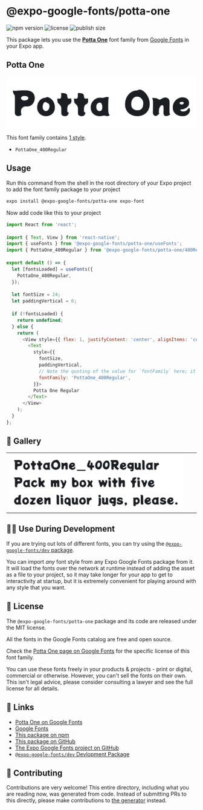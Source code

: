 # @expo-google-fonts/potta-one

![npm version](https://flat.badgen.net/npm/v/@expo-google-fonts/potta-one)
![license](https://flat.badgen.net/github/license/expo/google-fonts)
![publish size](https://flat.badgen.net/packagephobia/install/@expo-google-fonts/potta-one)

This package lets you use the [**Potta One**](https://fonts.google.com/specimen/Potta+One) font family from [Google Fonts](https://fonts.google.com/) in your Expo app.

## Potta One

![Potta One](./font-family.png)

This font family contains [1 style](#-gallery).

- `PottaOne_400Regular`

## Usage

Run this command from the shell in the root directory of your Expo project to add the font family package to your project
```sh
expo install @expo-google-fonts/potta-one expo-font
```

Now add code like this to your project
```js
import React from 'react';

import { Text, View } from 'react-native';
import { useFonts } from '@expo-google-fonts/potta-one/useFonts';
import { PottaOne_400Regular } from '@expo-google-fonts/potta-one/400Regular';

export default () => {
  let [fontsLoaded] = useFonts({
    PottaOne_400Regular,
  });

  let fontSize = 24;
  let paddingVertical = 6;

  if (!fontsLoaded) {
    return undefined;
  } else {
    return (
      <View style={{ flex: 1, justifyContent: 'center', alignItems: 'center' }}>
        <Text
          style={{
            fontSize,
            paddingVertical,
            // Note the quoting of the value for `fontFamily` here; it expects a string!
            fontFamily: 'PottaOne_400Regular',
          }}>
          Potta One Regular
        </Text>
      </View>
    );
  }
};

```

## 🔡 Gallery


||||
|-|-|-|
|![PottaOne_400Regular](.//400Regular/PottaOne_400Regular.ttf.png)||||


## 👩‍💻 Use During Development

If you are trying out lots of different fonts, you can try using the [`@expo-google-fonts/dev` package](https://github.com/freeboub/google-fonts/tree/master/font-packages/dev#readme).

You can import *any* font style from any Expo Google Fonts package from it. It will load the fonts
over the network at runtime instead of adding the asset as a file to your project, so it may take longer
for your app to get to interactivity at startup, but it is extremely convenient
for playing around with any style that you want.

## 📖 License

The `@expo-google-fonts/potta-one` package and its code are released under the MIT license.

All the fonts in the Google Fonts catalog are free and open source.

Check the [Potta One page on Google Fonts](https://fonts.google.com/specimen/Potta+One) for the specific license of this font family.

You can use these fonts freely in your products & projects - print or digital, commercial or otherwise. However, you can't sell the fonts on their own. This isn't legal advice, please consider consulting a lawyer and see the full license for all details.

## 🔗 Links

- [Potta One on Google Fonts](https://fonts.google.com/specimen/Potta+One)
- [Google Fonts](https://fonts.google.com/)
- [This package on npm](https://www.npmjs.com/package/@expo-google-fonts/potta-one)
- [This package on GitHub](https://github.com/freeboub/google-fonts/tree/master/font-packages/potta-one)
- [The Expo Google Fonts project on GitHub](https://github.com/freeboub/google-fonts)
- [`@expo-google-fonts/dev` Devlopment Package](https://github.com/freeboub/google-fonts/tree/master/font-packages/dev)

## 🤝 Contributing

Contributions are very welcome! This entire directory, including what you are reading now, was generated from code. Instead of submitting PRs to this directly, please make contributions to [the generator](https://github.com/freeboub/google-fonts/tree/master/packages/generator) instead.
